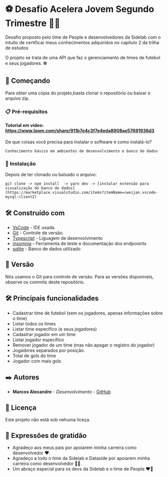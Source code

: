 # ⚽ Desafio Acelera Jovem Segundo Trimestre 👩‍💻

Desafio proposto pelo time de People e desenvolvedores da Sidelab com o \
intuito de certificar meus conhecimentos adquiridos no capitulo 2 da trilha \
de estudos

O projeto se trata de uma API que faz o gerenciamento de times de futebol \
e seus jogadores. ⚽


## 🚀 Começando
Para obter uma cópia do projeto,basta clonar o repositório ou baixar o arquivo zip. 

### 📋 Pré-requisitos
#### Tutorial em vídeo: https://www.loom.com/share/911b7e4c3f7e4eda8908ae57691936d3
De que coisas você precisa para instalar o software e como instalá-lo?

```
Conhecimento básico em ambientes de desenvolvimento e banco de dados
```

### 🔧 Instalação
Depois de ter clonado ou baixado o arquivo:

```
git clone -> npm install  -> yarn dev -> [instalar extensão para visualização do banco de dados](https://marketplace.visualstudio.com/items?itemName=cweijan.vscode-mysql-client2)
```
## 🛠️ Construído com

* [VsCode](https://code.visualstudio.com/download) - IDE usada.
* [Git](https://github.com/) - Controle de versão.
* [Typescript](https://www.typescriptlang.org/) - Liguagem de desenvolvimento
* [insomnia](https://insomnia.rest/download) - Ferramenta de teste e documentação dos endpoisnts
* [sqlite](https://www.sqlite.org/index.html) - Banco de dados utilizado

## 📌 Versão

Nós usamos o Git para controle de versão. Para as versões disponíveis, observe os commits deste repositório.

## :hammer_and_wrench: Principais funcionalidades
* Cadastrar time de futebol (sem os jogadores, apenas informações sobre o time)
* Listar todos os times
* Listar time específico (e seus jogadores)
* Cadastrar jogador em um time
* Listar jogador específico
* Remover jogador de um time (mas não apagar o registro do jogador)
* Jogadores separados por posição.
* Total de gols do time
* Jogador com mais gols

## ✒️ Autores

* **Marcos Alexandre** - *Desenvolvimento* - [GitHub](https://github.com/MarcosdeAndrade-byte)

## 📄 Licença

Este projeto não está sob nehuma liceça.

## 🎁 Expressões de gratidão

* Agradeço aos meus pais por apoiarem minha carreira como desenvolvedor ❤.
* Agradeço a todo o time da Sidelab e Dataside por apoiarem minha carreira como desenvolvedor 💚💙.
* Um abraço especial para os devs da Sidelab e o time de People ❤🚀
